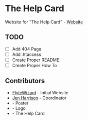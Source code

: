 # The Help Card

Website for "The Help Card" - [Website](http://www.thehelpcard.ca)

## TODO

- [ ] Add 404 Page
- [ ] Add .htaccess
- [ ] Create Proper README
- [ ] Create Proper How To

## Contributors 

* [FlyteWizard](https://github.com/flytewizard) - Initial Website
* [Jen Harrison]() - Coordinator 
* []() - Poster
* []() - Logo
* []() - The Help Card

